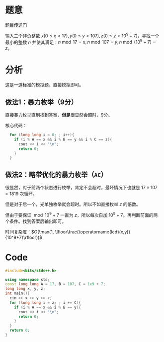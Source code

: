 # 题意

[题目传送门](https://www.luogu.com.cn/problem/AT_jag2018summer_day2_a)

输入三个非负整数 $x(0\le x<17), y(0\le y<107), z(0\le z<10^9+7)$，寻找一个最小的整数 $n$ 并使其满足：$n\bmod17=x,n\bmod107=y,n\bmod(10^9+7)=z$。

# 分析

这是一道标准的模拟题，直接模拟即可。

## 做法1：暴力枚举（$9$分）

直接暴力枚举直到找到答案，**但是**很显然会超时，$9$分。

核心代码：
```cpp
  for (long long i = 0; ; i++){
    if (i % A == x && i % B == y && i % C == z){
      cout << i << "\n";
      return 0;
    }
  }
```
## 做法2：略带优化的暴力枚举（`AC`）
很显然，对于前两个状态进行枚举，肯定不会超时，最坏情况下也就是 $17\times107=1819$ 次循环。

但是对于后一个，光单独枚举就会超时。所以不如直接枚举 $z$ 的倍数。

但由于要保证 $\bmod 10^9+7$ 一直为 $z$，所以每次自加 $10^9+7$。再判断前面的两个条件。找到答案后输出即可。

时间复杂度：$O(\max(1, \lfloor\frac{\operatorname{lcd}(x,y)}{10^9+7}\rfloor))$
# Code
```cpp
#include<bits/stdc++.h>

using namespace std;
const long long A = 17, B = 107, C = 1e9 + 7;
long long x, y, z;
int main(){
  cin >> x >> y >> z;
  for (long long i = z; ; i += C){
    if (i % A == x && i % B == y){
      cout << i << "\n";
      return 0;
    }
  }
  return 0;
}
```
